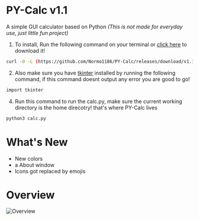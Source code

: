 # PY-Calc v1.1

A simple GUI calculator based on Python
*(This is not made for everyday use, just little fun project)*

1. To install, Run the following command on your terminal or [click here](https://github.com/Normo1186/PY-Calc/releases/download/v1.1/calc.py) to download it!
``` bash
curl -O -L (https://github.com/Normo1186/PY-Calc/releases/download/v1.1/calc.py)
```

2. Also make sure you have [tkinter](https://docs.python.org/3/library/tkinter.html) installed by running the following command, if this command doesnt output any error you are good to go!
``` bash
import tkinter
```

4. Run this command to run the calc.py, make sure the current working directory is the home direcotry! that's where PY-Calc lives
```bash
python3 calc.py
```

# What's New

- New colors
- a About window
- Icons got replaced by emojis

# Overview

![Overview](https://github.com/Normo1186/PY-Calc/blob/main/overview.png?raw=true)
